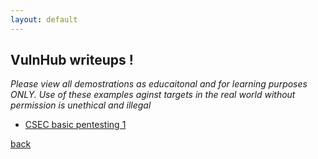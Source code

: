 ```yaml
---
layout: default
---
```


## VulnHub writeups !

_Please view all demostrations as educaitonal and for learning purposes ONLY. Use of these examples aginst targets in the real world without permission is unethical and illegal_

* [CSEC basic pentesting 1](./VulnHub-csec.html)

[back](./)
